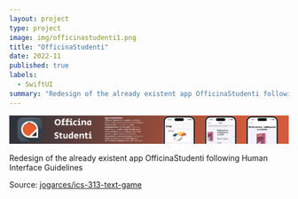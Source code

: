 ```yaml
---
layout: project
type: project
image: img/officinastudenti1.png
title: "OfficinaStudenti"
date: 2022-11
published: true
labels:
  - SwiftUI
summary: "Redesign of the already existent app OfficinaStudenti following Human Interface Guidelines"
---
```


<img class="img-fluid" src="../img/officinastudenti2.png">

Redesign of the already existent app OfficinaStudenti following Human Interface Guidelines

Source: <a href="https://github.com/MattiaFerrara/OfficinaStudenti"><i class="large github icon "></i>jogarces/ics-313-text-game</a>

